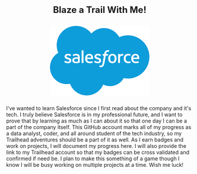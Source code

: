 <h2 align="center" style="font-size:18pt"> 
  Blaze a Trail With Me!
  <br>
  <br>
  <img src="./images/salesforce.png" alt="salesforce logo">
 </h2>
 
 <p> I've wanted to learn Salesforce since I first read about the company and it's tech. I truly believe Salesforce is in my professional future, and I want to prove that by learning as much as I can about it so that one day I can be a part of the company itself. This GitHub account marks all of my progress as a data analyst, coder, and all around student of the tech industry, so my Trailhead adventures should be a part of it as well. As I earn badges and work on projects, I will document my progress here. I will also provide the link to my Trailhead account so that my badges can be cross validated and confirmed if need be. I plan to make this something of a game though I know I will be busy working on multiple projects at a time. Wish me luck! </p>
 
